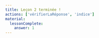 ```yaml
---
title: Leçon 2 terminée !
actions: ['vérifierLaRéponse', 'indice']
material:
  lessonComplete:
    answer: 1
---
```

